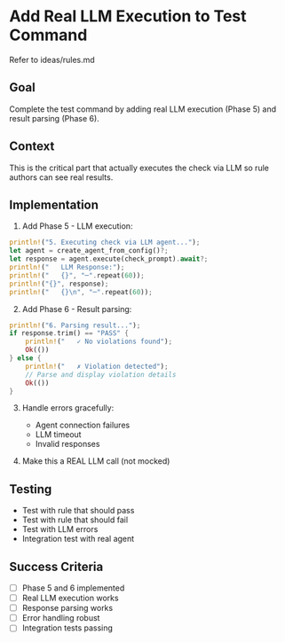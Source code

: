 # Add Real LLM Execution to Test Command

Refer to ideas/rules.md

## Goal

Complete the test command by adding real LLM execution (Phase 5) and result parsing (Phase 6).

## Context

This is the critical part that actually executes the check via LLM so rule authors can see real results.

## Implementation

1. Add Phase 5 - LLM execution:
```rust
println!("5. Executing check via LLM agent...");
let agent = create_agent_from_config()?;
let response = agent.execute(check_prompt).await?;
println!("   LLM Response:");
println!("   {}", "─".repeat(60));
println!("{}", response);
println!("   {}\n", "─".repeat(60));
```

2. Add Phase 6 - Result parsing:
```rust
println!("6. Parsing result...");
if response.trim() == "PASS" {
    println!("   ✓ No violations found");
    Ok(())
} else {
    println!("   ✗ Violation detected");
    // Parse and display violation details
    Ok(())
}
```

3. Handle errors gracefully:
   - Agent connection failures
   - LLM timeout
   - Invalid responses

4. Make this a REAL LLM call (not mocked)

## Testing

- Test with rule that should pass
- Test with rule that should fail
- Test with LLM errors
- Integration test with real agent

## Success Criteria

- [ ] Phase 5 and 6 implemented
- [ ] Real LLM execution works
- [ ] Response parsing works
- [ ] Error handling robust
- [ ] Integration tests passing
